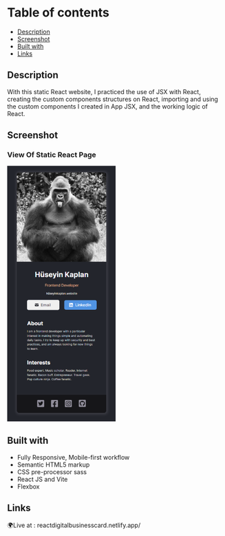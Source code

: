 # Table of contents

  - [Description](#description)
  - [Screenshot](#screenshot)
  - [Built with](#built-with) 
  - [Links](#links)

## Description

With this static React website, I practiced the use of JSX with React, creating the custom components structures on React, importing and using the custom components I created in App JSX, and the working logic of React. <br />

## Screenshot
<h3>View Of Static React Page</h3>
<img style="width:50%" src="https://github.com/huseyinkaplan00/Personel-Business-Card-/blob/main/src/images/viewOfStaticPage.png"/>

## Built with
- Fully Responsive, Mobile-first workflow
- Semantic HTML5 markup
- CSS pre-processor sass 
- React JS and Vite
- Flexbox


## Links
🌍Live at : reactdigitalbusinesscard.netlify.app/
